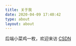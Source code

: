 ```yaml
---
title: 关于我
date: 2020-04-09 17:40:42
type: about
layout: about
---
```

后端小菜鸡一枚，欢迎来访
[CSDN](https://blog.csdn.net/CHENFU_ZKK)
